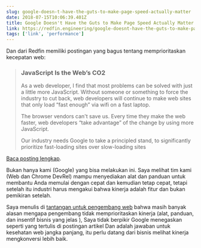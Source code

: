 ```yaml
---
slug: google-doesn-t-have-the-guts-to-make-page-speed-actually-matter
date: 2018-07-15T10:06:39.401Z
title: Google Doesn't Have the Guts to Make Page Speed Actually Matter
link: https://redfin.engineering/google-doesnt-have-the-guts-to-make-page-speed-actually-matter-ab2a1a8fe496
tags: ['link', 'performance']
---
```

Dan dari Redfin memiliki postingan yang bagus tentang memprioritaskan kecepatan web:

> ### JavaScript Is the Web&#x2019;s CO2
> 
> As a web developer, I find that most problems can be solved with just a little more JavaScript. Without someone or something to force the industry to cut back, web developers will continue to make web sites that only load &#x201c;fast enough&#x201d; via wifi on a fast laptop.
> 
> The browser vendors can't save us. Every time they make the web faster, web developers &#x201c;take advantage&#x201d; of the change by using more JavaScript.
> 
> Our industry needs Google to take a principled stand, to significantly prioritize fast-loading sites over slow-loading sites


[Baca posting lengkap](https://redfin.engineering/google-doesnt-have-the-guts-to-make-page-speed-actually-matter-ab2a1a8fe496).

Bukan hanya kami (Google) yang bisa melakukan ini. Saya melihat tim kami (Web dan Chrome DevRel) mampu menyediakan alat dan panduan untuk membantu Anda memulai dengan cepat dan kemudian tetap cepat, tetapi setelah itu industri harus mengakui bahwa kinerja adalah fitur dan bukan pemikiran setelah.

Saya menulis di [tantangan untuk pengembang web](https://paul.kinlan.me/challenges-for-web-developers/) bahwa masih banyak alasan mengapa pengembang tidak memprioritaskan kinerja (alat, panduan, dan insentif bisnis yang jelas ), Saya tidak berpikir Google menegaskan seperti yang tertulis di postingan artikel Dan adalah jawaban untuk kesehatan web jangka panjang, itu perlu datang dari bisnis melihat kinerja mengkonversi lebih baik.

